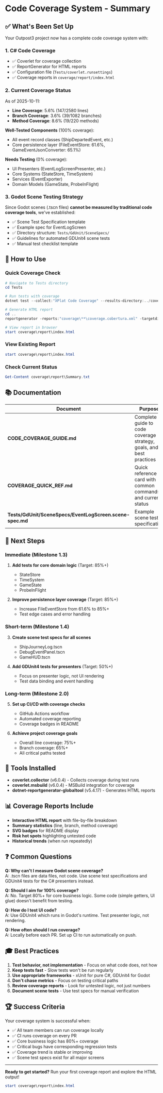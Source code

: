 # Code Coverage System - Summary

## ✅ What's Been Set Up

Your Outpost3 project now has a complete code coverage system with:

### 1. **C# Code Coverage** 
- ✅ Coverlet for coverage collection
- ✅ ReportGenerator for HTML reports
- ✅ Configuration file (`Tests/coverlet.runsettings`)
- ✅ Coverage reports in `coverage/report/index.html`

### 2. **Current Coverage Status**
As of 2025-10-11:
- **Line Coverage**: 5.6% (147/2580 lines)
- **Branch Coverage**: 3.6% (39/1082 branches)  
- **Method Coverage**: 8.6% (19/220 methods)

**Well-Tested Components** (100% coverage):
- All event record classes (ShipDepartedEvent, etc.)
- Core persistence layer (FileEventStore: 61.6%, GameEventJsonConverter: 65.1%)

**Needs Testing** (0% coverage):
- UI Presenters (EventLogScreenPresenter, etc.)
- Core Systems (StateStore, TimeSystem)
- Services (EventExporter)
- Domain Models (GameState, ProbeInFlight)

### 3. **Godot Scene Testing Strategy**
Since Godot scenes (.tscn files) **cannot be measured by traditional code coverage tools**, we've established:

- ✅ Scene Test Specification template
- ✅ Example spec for EventLogScreen
- ✅ Directory structure: `Tests/GdUnit/SceneSpecs/`
- ✅ Guidelines for automated GDUnit4 scene tests
- ✅ Manual test checklist template

## 🚀 How to Use

### Quick Coverage Check

```powershell
# Navigate to Tests directory
cd Tests

# Run tests with coverage
dotnet test --collect:"XPlat Code Coverage" --results-directory:../coverage --settings:coverlet.runsettings

# Generate HTML report
cd ..
reportgenerator -reports:"coverage\**\coverage.cobertura.xml" -targetdir:"coverage\report" -reporttypes:"Html;Badges;TextSummary"

# View report in browser
start coverage\report\index.html
```

### View Existing Report

```powershell
start coverage\report\index.html
```

### Check Current Status

```powershell
Get-Content coverage\report\Summary.txt
```

## 📚 Documentation

| Document | Purpose |
|----------|---------|
| **CODE_COVERAGE_GUIDE.md** | Complete guide to code coverage strategy, goals, and best practices |
| **COVERAGE_QUICK_REF.md** | Quick reference card with common commands and current status |
| **Tests/GdUnit/SceneSpecs/EventLogScreen.scene-spec.md** | Example scene test specification |

## 🎯 Next Steps

### Immediate (Milestone 1.3)
1. **Add tests for core domain logic** (Target: 85%+)
   - StateStore
   - TimeSystem
   - GameState
   - ProbeInFlight

2. **Improve persistence layer coverage** (Target: 85%+)
   - Increase FileEventStore from 61.6% to 85%+
   - Test edge cases and error handling

### Short-term (Milestone 1.4)
3. **Create scene test specs for all scenes**
   - ShipJourneyLog.tscn
   - DebugEventPanel.tscn
   - GameHUD.tscn
   
4. **Add GDUnit4 tests for presenters** (Target: 50%+)
   - Focus on presenter logic, not UI rendering
   - Test data binding and event handling

### Long-term (Milestone 2.0)
5. **Set up CI/CD with coverage checks**
   - GitHub Actions workflow
   - Automated coverage reporting
   - Coverage badges in README

6. **Achieve project coverage goals**
   - Overall line coverage: 75%+
   - Branch coverage: 65%+
   - All critical paths tested

## 🔧 Tools Installed

- **coverlet.collector** (v6.0.4) - Collects coverage during test runs
- **coverlet.msbuild** (v6.0.4) - MSBuild integration for coverage
- **dotnet-reportgenerator-globaltool** (v5.4.17) - Generates HTML reports

## 📊 Coverage Reports Include

- **Interactive HTML report** with file-by-file breakdown
- **Summary statistics** (line, branch, method coverage)
- **SVG badges** for README display
- **Risk hot spots** highlighting untested code
- **Historical trends** (when run repeatedly)

## ❓ Common Questions

**Q: Why can't I measure Godot scene coverage?**  
A: .tscn files are data files, not code. Use scene test specifications and GDUnit4 tests for the C# presenters instead.

**Q: Should I aim for 100% coverage?**  
A: No. Target 80%+ for core business logic. Some code (simple getters, UI glue) doesn't benefit from testing.

**Q: How do I test UI code?**  
A: Use GDUnit4 which runs in Godot's runtime. Test presenter logic, not rendering.

**Q: How often should I run coverage?**  
A: Locally before each PR. Set up CI to run automatically on push.

## 🎓 Best Practices

1. **Test behavior, not implementation** - Focus on what code does, not how
2. **Keep tests fast** - Slow tests won't be run regularly  
3. **Use appropriate frameworks** - xUnit for pure C#, GDUnit4 for Godot
4. **Don't chase metrics** - Focus on testing critical paths
5. **Review coverage reports** - Look for untested logic, not just numbers
6. **Document scene tests** - Use test specs for manual verification

## 🏆 Success Criteria

Your coverage system is successful when:

- ✅ All team members can run coverage locally
- ✅ CI runs coverage on every PR
- ✅ Core business logic has 80%+ coverage
- ✅ Critical bugs have corresponding regression tests
- ✅ Coverage trend is stable or improving
- ✅ Scene test specs exist for all major screens

---

**Ready to get started?** Run your first coverage report and explore the HTML output!

```powershell
start coverage\report\index.html
```
